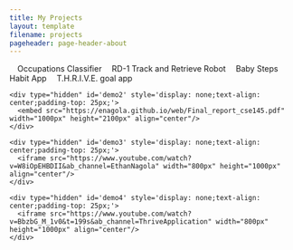 ```yaml
---
title: My Projects
layout: template
filename: projects
pageheader: page-header-about
--- 
```


<ul class="nav_ul" style="margin-left: 0; padding-left: 0;display: inline;">
  <li class="nav_li" style="display: inline;padding-left:1em;width: 25%;"><a class="nav_a" onclick="toggleNav('1')" id='1'>Occupations Classifier</a></li>
  <li class="nav_li" style="display: inline;padding-left:1em;width: 25%;"><a class="nav_a" onclick="toggleNav('2')" id='2'>RD-1 Track and Retrieve Robot</a></li>
  <li class="nav_li" style="display: inline;padding-left:1em;width: 25%;"><a class="nav_a" onclick="toggleNav('3')" id='3'>Baby Steps Habit App</a></li>
  <li class="nav_li" style="display: inline;padding-left:1em;width: 25%;"><a class="nav_a" onclick="toggleNav('4')" id='4'>T.H.R.I.V.E. goal app</a></li>
</ul>


<!--<p>This is the description of the project.</p> <a style="background-image: linear-gradient(to top left, green, blue);" href="https://enagola.github.io/web/CSE203B.pdf" type="application/pdf" class="btn">Occupations Classifier</a>

<p>This is the description of the project.</p> <a style="background-image: linear-gradient(to top left, green, blue);" href="https://enagola.github.io/web/Final_report_cse145.pdf" class="btn">RD-1 Track and Retrieve Robot</a>

<p>This is the description of the project.</p> <a style="background-image: linear-gradient(to top left, green, blue);" href="https://www.youtube.com/watch?v=W8iOpEHBDII&ab_channel=EthanNagola" class="btn">Baby Steps</a>

<p>This is the description of the project.</p> <a style="background-image: linear-gradient(to top left, green, blue);" href="https://youtu.be/BbzbG_M_1v0?t=199" class="btn">T.H.R.I.V.E. goal app</a>-->

<body>
    <div type="hidden" id='demo' style='display: none;text-align: center;padding-top: 100px;'>
      <embed src="https://enagola.github.io/web/CSE203B.pdf" width="1000px" height="2100px" align="center"/>
    </div>
    
    <div type="hidden" id='demo2' style='display: none;text-align: center;padding-top: 25px;'>
      <embed src="https://enagola.github.io/web/Final_report_cse145.pdf" width="1000px" height="2100px" align="center"/>
    </div>

    <div type="hidden" id='demo3' style='display: none;text-align: center;padding-top: 25px;'>
      <iframe src="https://www.youtube.com/watch?v=W8iOpEHBDII&ab_channel=EthanNagola" width="800px" height="1000px" align="center"/>
    </div>

    <div type="hidden" id='demo4' style='display: none;text-align: center;padding-top: 25px;'>
      <iframe src="https://www.youtube.com/watch?v=BbzbG_M_1v0&t=199s&ab_channel=ThriveApplication" width="800px" height="1000px" align="center"/>
    </div>
</body>

